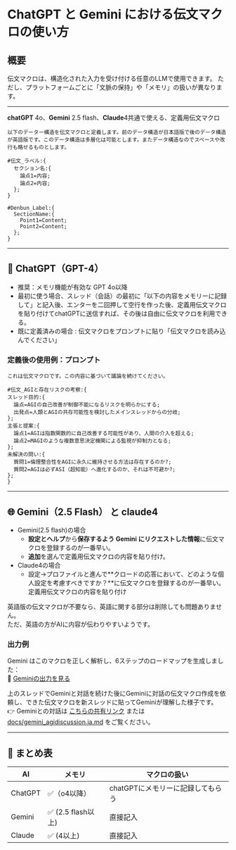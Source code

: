 # ChatGPT と Gemini における伝文マクロの使い方

## 概要

伝文マクロは、構造化された入力を受け付ける任意のLLMで使用できます。
ただし、プラットフォームごとに「文脈の保持」や「メモリ」の扱いが異なります。

---
**chatGPT** 4o、**Gemini** 2.5 flash、**Claude**4共通で使える、定義用伝文マクロ
~~~
以下のデーター構造を伝文マクロと定義します。前のデータ構造が日本語版で後のデータ構造が英語版です。このデータ構造は多層化は可能とします。またデータ構造なのでスペースや改行も略せるものとします。

#伝文_ラベル:{
  セクション名:{
    論点1=内容;
    論点2=内容;
  };
}

#Denbun_Label:{
  SectionName:{
    Point1=Content;
    Point2=Content;
  };
}
~~~
---

## 🧠 ChatGPT（GPT-4）

- 推奨：メモリ機能が有効な GPT 4o以降
- 最初に使う場合、スレッド（会話）の最初に「以下の内容をメモリーに記録して」と記入後、エンターを二回押して空行を作った後、定義用伝文マクロを貼り付けてchatGPTに送信すれば、その後は自由に伝文マクロを利用できる。
- 既に定義済みの場合 : 伝文マクロをプロンプトに貼り「伝文マクロを読み込んでください」

### 定義後の使用例：プロンプト
~~~
これは伝文マクロです。この内容に基づいて議論を続けてください。

#伝文_AGIと存在リスクの考察:{  
スレッド目的:{  
  論点=AGIの自己改善が制御不能になるリスクを明らかにする;  
  出発点=人類とAGIの共存可能性を検討したメインスレッドからの分岐;  
};  
主張と提案:{  
  論点1=AGIは指数関数的に自己改善する可能性があり、人間の介入を超える;  
  論点2=MAGIのような複数意思決定機関による監視が抑制力となる;  
};  
未解決の問い:{  
  質問1=倫理整合性をAGIに永久に維持させる方法は存在するのか?;  
  質問2=AGIは必ずASI（超知能）へ進化するのか、それは不可避か?;  
};  
}  
~~~  
---

## 🌐 Gemini（2.5 Flash） と claude4

- Gemini(2.5 flash)の場合
  - **設定とヘルプ**から**保存するよう Gemini にリクエストした情報**に伝文マクロを登録するのが一番早い。
  - **追加**を選んで定義用伝文マクロの内容を貼り付け。
- Claude4の場合
  - 設定→プロファイルと進んで**クロードの応答において、どのような個人設定を考慮すべきですか？**に伝文マクロを登録するのが一番早い。
    定義用伝文マクロの内容を貼り付け

英語版の伝文マクロが不要なら、英語に関する部分は削除しても問題ありません。  
ただ、英語の方がAIに内容が伝わりやすいようです。


### 出力例

Gemini はこのマクロを正しく解析し、6ステップのロードマップを生成しました：  
🔗 [Geminiの出力を見る](https://g.co/gemini/share/ce95067b8c52)

上のスレッドでGeminiと対話を続けた後にGeminiに対話の伝文マクロ作成を依頼し、できた伝文マクロを新スレッドに貼ってGeminiが理解した様子です。  
👉 Geminiとの対話は [こちらの共有リンク](https://g.co/gemini/share/7bdd9904118c) または [docs/gemini_agidiscussion.ja.md](./gemini_agidiscussion.ja.md) をご覧ください。


---

## 🔧 まとめ表

| AI        | メモリ      | マクロの扱い             | 
|-----------|-------------|--------------------------|
| ChatGPT   | ✅（o4以降） | chatGPTにメモリーに記録してもらう     |
| Gemini    | ✅ (2.5 flash以上)          | 直接記入    | 
| Claude    | ✅ (4以上)          | 直接記入    | 
